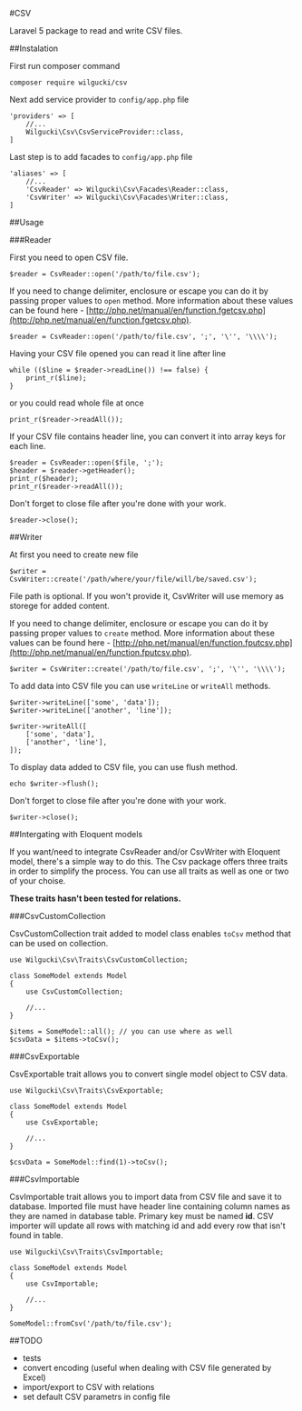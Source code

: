 #CSV

Laravel 5 package to read and write CSV files.

##Instalation

First run composer command

<code>composer require wilgucki/csv</code>

Next add service provider to <code>config/app.php</code> file

    'providers' => [
        //... 
        Wilgucki\Csv\CsvServiceProvider::class,
    ]

Last step is to add facades to <code>config/app.php</code> file

    'aliases' => [
        //...
        'CsvReader' => Wilgucki\Csv\Facades\Reader::class,
        'CsvWriter' => Wilgucki\Csv\Facades\Writer::class,
    ]

##Usage

###Reader

First you need to open CSV file.

    $reader = CsvReader::open('/path/to/file.csv');

If you need to change delimiter, enclosure or escape you can do it by passing proper values to <code>open</code> method.
More information about these values can be found here - [http://php.net/manual/en/function.fgetcsv.php](http://php.net/manual/en/function.fgetcsv.php).

    $reader = CsvReader::open('/path/to/file.csv', ';', '\'', '\\\\');

Having your CSV file opened you can read it line after line

    while (($line = $reader->readLine()) !== false) {
        print_r($line);
    }

or you could read whole file at once

    print_r($reader->readAll());

If your CSV file contains header line, you can convert it into array keys for each line.

    $reader = CsvReader::open($file, ';');
    $header = $reader->getHeader();
    print_r($header);
    print_r($reader->readAll());

Don't forget to close file after you're done with your work.

    $reader->close();

##Writer

At first you need to create new file
    
    $writer = CsvWriter::create('/path/where/your/file/will/be/saved.csv');

File path is optional. If you won't provide it, CsvWriter will use memory as storege for added content.

If you need to change delimiter, enclosure or escape you can do it by passing proper values to <code>create</code> method.
More information about these values can be found here - [http://php.net/manual/en/function.fputcsv.php](http://php.net/manual/en/function.fputcsv.php).

    $writer = CsvWriter::create('/path/to/file.csv', ';', '\'', '\\\\');

To add data into CSV file you can use <code>writeLine</code> or <code>writeAll</code> methods.

    $writer->writeLine(['some', 'data']);
    $writer->writeLine(['another', 'line']);
    
    $writer->writeAll([
        ['some', 'data'],
        ['another', 'line'],
    ]);

To display data added to CSV file, you can use flush method.

    echo $writer->flush();

Don't forget to close file after you're done with your work.

    $writer->close();

##Intergating with Eloquent models

If you want/need to integrate CsvReader and/or CsvWriter with Eloquent model, there's a simple way to do this.
The Csv package offers three traits in order to simplify the process. You can use all traits as well as one or two of your choise.

**These traits hasn't been tested for relations.**

###CsvCustomCollection

CsvCustomCollection trait added to model class enables <code>toCsv</code> method that can be used on collection.

    use Wilgucki\Csv\Traits\CsvCustomCollection;
    
    class SomeModel extends Model
    {
        use CsvCustomCollection;
        
        //...
    }
    
    $items = SomeModel::all(); // you can use where as well
    $csvData = $items->toCsv();

###CsvExportable

CsvExportable trait allows you to convert single model object to CSV data.

    use Wilgucki\Csv\Traits\CsvExportable;
    
    class SomeModel extends Model
    {
        use CsvExportable;
        
        //...
    }
    
    $csvData = SomeModel::find(1)->toCsv();

###CsvImportable

CsvImportable trait allows you to import data from CSV file and save it to database.
Imported file must have header line containing column names as they are named in database table. Primary key must be named **id**.
CSV importer will update all rows with matching id and add every row that isn't found in table.

    use Wilgucki\Csv\Traits\CsvImportable;
    
    class SomeModel extends Model
    {
        use CsvImportable;
        
        //...
    }
    
    SomeModel::fromCsv('/path/to/file.csv');

##TODO

- tests
- convert encoding (useful when dealing with CSV file generated by Excel)
- import/export to CSV with relations
- set default CSV parametrs in config file